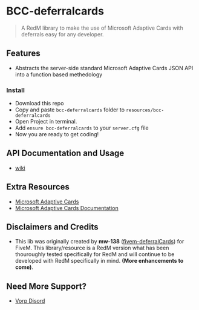# BCC-deferralcards
> A RedM library to make the use of Microsoft Adaptive Cards with deferrals easy for any developer.

## Features
- Abstracts the server-side standard Microsoft Adaptive Cards JSON API into a function based methedology

### Install
* Download this repo
* Copy and paste `bcc-deferralcards` folder to `resources/bcc-deferralcards`
* Open Project in terminal.
* Add `ensure bcc-deferralcards` to your `server.cfg` file
* Now you are ready to get coding!

## API Documentation and Usage

- [wiki](https://github.com/BryceCanyonCounty/bcc-deferralcards/wiki)

## Extra Resources
- [Microsoft Adaptive Cards](https://adaptivecards.io)
- [Microsoft Adaptive Cards Documentation](https://adaptivecards.io/explorer)

## Disclaimers and Credits
- This lib was originally created by **mw-138** ([fivem-deferralCards](https://github.com/mw-138/fivem-deferralCards)) for FiveM. This library/resource is a RedM version what has been thouroughly tested specifically for RedM and will continue to be developed with RedM specifically in mind. **(More enhancements to come)**.

## Need More Support? 
- [Vorp Disord](https://discord.gg/DHGVAbCj7N)
